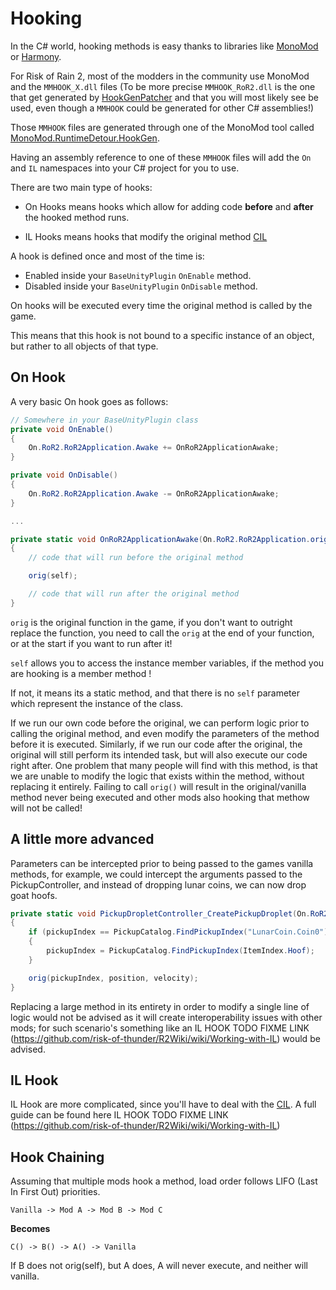 # Hooking

In the C# world, hooking methods is easy thanks to libraries like [MonoMod](https://github.com/MonoMod/MonoMod) or [Harmony](https://github.com/pardeike/Harmony).

For Risk of Rain 2, most of the modders in the community use MonoMod and the `MMHOOK_X.dll` files (To be more precise `MMHOOK_RoR2.dll` is the one that get generated by [HookGenPatcher](https://thunderstore.io/package/RiskofThunder/HookGenPatcher/) and that you will most likely see be used, even though a `MMHOOK` could be generated for other C# assemblies!)

Those `MMHOOK` files are generated through one of the MonoMod tool called [MonoMod.RuntimeDetour.HookGen](https://github.com/MonoMod/MonoMod/blob/master/README-RuntimeDetour.md#using-hookgen).

Having an assembly reference to one of these `MMHOOK` files will add the `On` and `IL` namespaces into your C# project for you to use.

There are two main type of hooks:

- On Hooks means hooks which allow for adding code **before** and **after** the hooked method runs.

- IL Hooks means hooks that modify the original method [CIL](https://en.wikipedia.org/wiki/Common_Intermediate_Language)

A hook is defined once and most of the time is:
- Enabled inside your `BaseUnityPlugin` `OnEnable` method.
- Disabled inside your `BaseUnityPlugin` `OnDisable` method.

On hooks will be executed every time the original method is called by the game.

This means that this hook is not bound to a specific instance of an object, but rather to all objects of that type.

## On Hook

A very basic On hook goes as follows:

```cs
// Somewhere in your BaseUnityPlugin class
private void OnEnable()
{
    On.RoR2.RoR2Application.Awake += OnRoR2ApplicationAwake;
}

private void OnDisable()
{
    On.RoR2.RoR2Application.Awake -= OnRoR2ApplicationAwake;
}

...

private static void OnRoR2ApplicationAwake(On.RoR2.RoR2Application.orig_Awake orig, RoR2Application self)
{
    // code that will run before the original method

    orig(self);

    // code that will run after the original method
}
```

`orig` is the original function in the game, if you don't want to outright replace the function, you need to call the `orig` at the end of your function, or at the start if you want to run after it!

`self` allows you to access the instance member variables, if the method you are hooking is a member method !

If not, it means its a static method, and that there is no `self` parameter which represent the instance of the class.

If we run our own code before the original, we can perform logic prior to calling the original method, and even modify the parameters of the method before it is executed. Similarly, if we run our code after the original, the original will still perform its intended task, but will also execute our code right after. One problem that many people will find with this method, is that we are unable to modify the logic that exists within the method, without replacing it entirely. Failing to call `orig()` will result in the original/vanilla method never being executed and other mods also hooking that methow will not be called!

## A little more advanced

Parameters can be intercepted prior to being passed to the games vanilla methods, for example, we could intercept the arguments passed to the PickupController, and instead of dropping lunar coins, we can now drop goat hoofs.

```cs
private static void PickupDropletController_CreatePickupDroplet(On.RoR2.PickupDropletController.orig_CreatePickupDroplet orig, PickupIndex pickupIndex, UnityEngine.Vector3 position, UnityEngine.Vector3 velocity)
{
    if (pickupIndex == PickupCatalog.FindPickupIndex("LunarCoin.Coin0"))
    {
        pickupIndex = PickupCatalog.FindPickupIndex(ItemIndex.Hoof);
    }

    orig(pickupIndex, position, velocity);
}
```

Replacing a large method in its entirety in order to modify a single line of logic would not be advised as it will create interoperability issues with other mods; for such scenario's something like an IL HOOK TODO FIXME LINK (https://github.com/risk-of-thunder/R2Wiki/wiki/Working-with-IL) would be advised.

## IL Hook

IL Hook are more complicated, since you'll have to deal with the [CIL](https://en.wikipedia.org/wiki/Common_Intermediate_Language).
A full guide can be found here IL HOOK TODO FIXME LINK (https://github.com/risk-of-thunder/R2Wiki/wiki/Working-with-IL)

## **Hook Chaining**

Assuming that multiple mods hook a method, load order follows LIFO (Last In First Out) priorities.

`Vanilla -> Mod A -> Mod B -> Mod C`

**Becomes**

`C() -> B() -> A() -> Vanilla`

If B does not orig(self), but A does, A will never execute, and neither will vanilla.